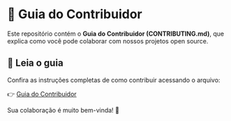 # 📘 Guia do Contribuidor

Este repositório contém o **Guia do Contribuidor (CONTRIBUTING.md)**, que explica como você pode colaborar com nossos projetos open source.

## 📄 Leia o guia

Confira as instruções completas de como contribuir acessando o arquivo:

👉 [Guia do Contribuidor](./CONTRIBUTING.md)

Sua colaboração é muito bem-vinda! 💙
